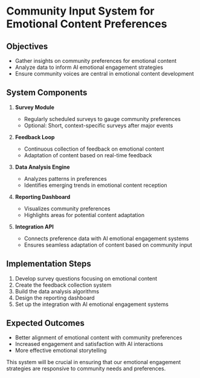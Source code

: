 # Community Input System for Emotional Content Preferences

## Objectives
- Gather insights on community preferences for emotional content
- Analyze data to inform AI emotional engagement strategies
- Ensure community voices are central in emotional content development

## System Components
1. **Survey Module**
   - Regularly scheduled surveys to gauge community preferences
   - Optional: Short, context-specific surveys after major events

2. **Feedback Loop**
   - Continuous collection of feedback on emotional content
   - Adaptation of content based on real-time feedback

3. **Data Analysis Engine**
   - Analyzes patterns in preferences
   - Identifies emerging trends in emotional content reception

4. **Reporting Dashboard**
   - Visualizes community preferences
   - Highlights areas for potential content adaptation

5. **Integration API**
   - Connects preference data with AI emotional engagement systems
   - Ensures seamless adaptation of content based on community input

## Implementation Steps
1. Develop survey questions focusing on emotional content
2. Create the feedback collection system
3. Build the data analysis algorithms
4. Design the reporting dashboard
5. Set up the integration with AI emotional engagement systems

## Expected Outcomes
- Better alignment of emotional content with community preferences
- Increased engagement and satisfaction with AI interactions
- More effective emotional storytelling

This system will be crucial in ensuring that our emotional engagement strategies are responsive to community needs and preferences.